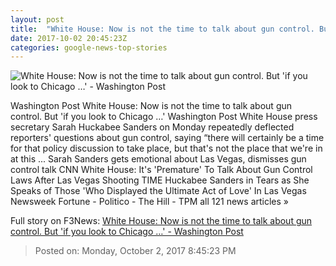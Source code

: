 ```yaml
---
layout: post
title:  "White House: Now is not the time to talk about gun control. But 'if you look to Chicago …' - Washington Post"
date: 2017-10-02 20:45:23Z
categories: google-news-top-stories
---
```


![White House: Now is not the time to talk about gun control. But 'if you look to Chicago …' - Washington Post](https://img.washingtonpost.com/rf/image_1484w/2010-2019/Wires/Images/2017-10-02/AP/Trump_81762-022b5.jpg?t=20170517)

Washington Post White House: Now is not the time to talk about gun control. But 'if you look to Chicago …' Washington Post White House press secretary Sarah Huckabee Sanders on Monday repeatedly deflected reporters' questions about gun control, saying “there will certainly be a time for that policy discussion to take place, but that's not the place that we're in at this ... Sarah Sanders gets emotional about Las Vegas, dismisses gun control talk CNN White House: It's 'Premature' To Talk About Gun Control Laws After Las Vegas Shooting TIME Huckabee Sanders in Tears as She Speaks of Those 'Who Displayed the Ultimate Act of Love' In Las Vegas Newsweek Fortune - Politico - The Hill - TPM all 121 news articles »


Full story on F3News: [White House: Now is not the time to talk about gun control. But 'if you look to Chicago …' - Washington Post](http://www.f3nws.com/n/jqYGzH)

> Posted on: Monday, October 2, 2017 8:45:23 PM
